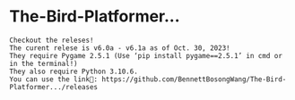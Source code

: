 # The-Bird-Platformer...
	Checkout the releses!
	The curent relese is v6.0a - v6.1a as of Oct. 30, 2023!
	They require Pygame 2.5.1 (Use ‘pip install pygame==2.5.1’ in cmd or in the terminal!)
	They also require Python 3.10.6.
 	You can use the link👀: https://github.com/BennettBosongWang/The-Bird-Platformer.../releases
